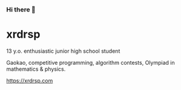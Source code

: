 ### Hi there 👋

<!--
**xrdrsp/xrdrsp** is a ✨ _special_ ✨ repository because its `README.md` (this file) appears on your GitHub profile.

Here are some ideas to get you started:

- 🔭 I’m currently working on ...
- 🌱 I’m currently learning ...
- 👯 I’m looking to collaborate on ...
- 🤔 I’m looking for help with ...
- 💬 Ask me about ...
- 📫 How to reach me: ...
- 😄 Pronouns: ...
- ⚡ Fun fact: ...
-->

<h1>xrdrsp</h1>

13 y.o. enthusiastic junior high school student

Gaokao, competitive programming, algorithm contests, Olympiad in mathematics & physics.

<https://xrdrsp.com>
